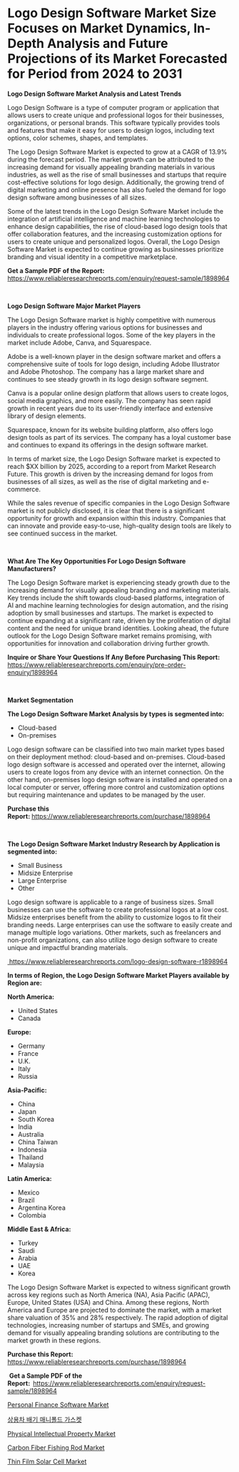 <p><h1>Logo Design Software Market Size Focuses on Market Dynamics, In-Depth Analysis and Future Projections of its Market Forecasted for Period from 2024 to 2031</h1></p><p><strong>Logo Design Software Market Analysis and Latest Trends</strong></p>
<p><p>Logo Design Software is a type of computer program or application that allows users to create unique and professional logos for their businesses, organizations, or personal brands. This software typically provides tools and features that make it easy for users to design logos, including text options, color schemes, shapes, and templates.</p><p>The Logo Design Software Market is expected to grow at a CAGR of 13.9% during the forecast period. The market growth can be attributed to the increasing demand for visually appealing branding materials in various industries, as well as the rise of small businesses and startups that require cost-effective solutions for logo design. Additionally, the growing trend of digital marketing and online presence has also fueled the demand for logo design software among businesses of all sizes.</p><p>Some of the latest trends in the Logo Design Software Market include the integration of artificial intelligence and machine learning technologies to enhance design capabilities, the rise of cloud-based logo design tools that offer collaboration features, and the increasing customization options for users to create unique and personalized logos. Overall, the Logo Design Software Market is expected to continue growing as businesses prioritize branding and visual identity in a competitive marketplace.</p></p>
<p><strong>Get a Sample PDF of the Report:&nbsp;</strong> <a href="https://www.reliableresearchreports.com/enquiry/request-sample/1898964">https://www.reliableresearchreports.com/enquiry/request-sample/1898964</a></p>
<p>&nbsp;</p>
<p><strong>Logo Design Software Major Market Players</strong></p>
<p><p>The Logo Design Software market is highly competitive with numerous players in the industry offering various options for businesses and individuals to create professional logos. Some of the key players in the market include Adobe, Canva, and Squarespace. </p><p>Adobe is a well-known player in the design software market and offers a comprehensive suite of tools for logo design, including Adobe Illustrator and Adobe Photoshop. The company has a large market share and continues to see steady growth in its logo design software segment.</p><p>Canva is a popular online design platform that allows users to create logos, social media graphics, and more easily. The company has seen rapid growth in recent years due to its user-friendly interface and extensive library of design elements.</p><p>Squarespace, known for its website building platform, also offers logo design tools as part of its services. The company has a loyal customer base and continues to expand its offerings in the design software market.</p><p>In terms of market size, the Logo Design Software market is expected to reach $XX billion by 2025, according to a report from Market Research Future. This growth is driven by the increasing demand for logos from businesses of all sizes, as well as the rise of digital marketing and e-commerce.</p><p>While the sales revenue of specific companies in the Logo Design Software market is not publicly disclosed, it is clear that there is a significant opportunity for growth and expansion within this industry. Companies that can innovate and provide easy-to-use, high-quality design tools are likely to see continued success in the market.</p></p>
<p>&nbsp;</p>
<p><strong>What Are The Key Opportunities For Logo Design Software Manufacturers?</strong></p>
<p><p>The Logo Design Software market is experiencing steady growth due to the increasing demand for visually appealing branding and marketing materials. Key trends include the shift towards cloud-based platforms, integration of AI and machine learning technologies for design automation, and the rising adoption by small businesses and startups. The market is expected to continue expanding at a significant rate, driven by the proliferation of digital content and the need for unique brand identities. Looking ahead, the future outlook for the Logo Design Software market remains promising, with opportunities for innovation and collaboration driving further growth.</p></p>
<p><strong>Inquire or Share Your Questions If Any Before Purchasing This Report:</strong> <a href="https://www.reliableresearchreports.com/enquiry/pre-order-enquiry/1898964">https://www.reliableresearchreports.com/enquiry/pre-order-enquiry/1898964</a></p>
<p>&nbsp;</p>
<p><strong>Market Segmentation</strong></p>
<p><strong>The Logo Design Software Market Analysis by types is segmented into:</strong></p>
<p><ul><li>Cloud-based</li><li>On-premises</li></ul></p>
<p><p>Logo design software can be classified into two main market types based on their deployment method: cloud-based and on-premises. Cloud-based logo design software is accessed and operated over the internet, allowing users to create logos from any device with an internet connection. On the other hand, on-premises logo design software is installed and operated on a local computer or server, offering more control and customization options but requiring maintenance and updates to be managed by the user.</p></p>
<p><strong>Purchase this Report:&nbsp;</strong><a href="https://www.reliableresearchreports.com/purchase/1898964">https://www.reliableresearchreports.com/purchase/1898964</a></p>
<p>&nbsp;</p>
<p><strong>The Logo Design Software Market Industry Research by Application is segmented into:</strong></p>
<p><ul><li>Small Business</li><li>Midsize Enterprise</li><li>Large Enterprise</li><li>Other</li></ul></p>
<p><p>Logo design software is applicable to a range of business sizes. Small businesses can use the software to create professional logos at a low cost. Midsize enterprises benefit from the ability to customize logos to fit their branding needs. Large enterprises can use the software to easily create and manage multiple logo variations. Other markets, such as freelancers and non-profit organizations, can also utilize logo design software to create unique and impactful branding materials.</p></p>
<p><a href="https://www.reliableresearchreports.com/logo-design-software-r1898964">&nbsp;https://www.reliableresearchreports.com/logo-design-software-r1898964</a></p>
<p><strong>In terms of Region, the Logo Design Software Market Players available by Region are:</strong></p>
<p>
    <p> <strong> North America: </strong>
        <ul>
            <li>United States</li>
            <li>Canada</li>
        </ul>
        </p> 
    <p> <strong> Europe: </strong>
        <ul>
            <li>Germany</li>
            <li>France</li>
            <li>U.K.</li>
            <li>Italy</li>
            <li>Russia</li>
        </ul>
        </p> 
    <p> <strong> Asia-Pacific: </strong>
        <ul>
            <li>China</li>
            <li>Japan</li>
            <li>South Korea</li>
            <li>India</li>
            <li>Australia</li>
            <li>China Taiwan</li>
            <li>Indonesia</li>
            <li>Thailand</li>
            <li>Malaysia</li>
        </ul>
        </p> 
    <p> <strong> Latin America: </strong>
        <ul>
            <li>Mexico</li>
            <li>Brazil</li>
            <li>Argentina Korea</li>
            <li>Colombia</li>
        </ul>
        </p> 
    <p> <strong> Middle East & Africa: </strong>
        <ul>
            <li>Turkey</li>
            <li>Saudi</li>
            <li>Arabia</li>
            <li>UAE</li>
            <li>Korea</li>
        </ul>
    </p>
    </p>
<p><p>The Logo Design Software Market is expected to witness significant growth across key regions such as North America (NA), Asia Pacific (APAC), Europe, United States (USA) and China. Among these regions, North America and Europe are projected to dominate the market, with a market share valuation of 35% and 28% respectively. The rapid adoption of digital technologies, increasing number of startups and SMEs, and growing demand for visually appealing branding solutions are contributing to the market growth in these regions.</p></p>
<p><strong>Purchase this Report: </strong><a href="https://www.reliableresearchreports.com/purchase/1898964">https://www.reliableresearchreports.com/purchase/1898964</a></p>
<p>&nbsp;<strong>Get a Sample PDF of the Report:&nbsp;&nbsp;</strong><a href="https://www.reliableresearchreports.com/enquiry/request-sample/1898964">https://www.reliableresearchreports.com/enquiry/request-sample/1898964</a></p>
<p><strong></strong></p>
<p><p><a href="https://github.com/AndreanneHane2023/Market-Research-Report-List-2/blob/main/personal-finance-software-market.md">Personal Finance Software Market</a></p><p><a href="https://github.com/CliftonFisher9067/Market-Research-Report-List-3/blob/main/185080885460.md">상용차 배기 매니폴드 가스켓</a></p><p><a href="https://github.com/flwellarose/Market-Research-Report-List-2/blob/main/physical-intellectual-property-market.md">Physical Intellectual Property Market</a></p><p><a href="https://medium.com/@raeloodard576457/carbon-fiber-fishing-rod-market-size-share-analysis-growth-trends-forecasts-2024-2031-57134b9ae10a">Carbon Fiber Fishing Rod Market</a></p><p><a href="https://medium.com/@colin.paterson6579/global-thin-film-solar-cell-market-by-product-type-by-application-by-region-and-companies-7ed4c6ec67a8">Thin Film Solar Cell Market</a></p></p>